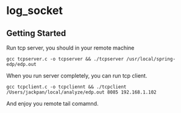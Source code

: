 # log_socket
##  Getting Started
Run tcp server, you should in your remote machine
```
gcc tcpserver.c -o tcpserver && ./tcpserver /usr/local/spring-edp/edp.out
```

When you run server completely, you can run tcp client. 
```
gcc tcpclient.c -o tcpcliennt && ./tcpclient /Users/jackpan/local/analyze/edp.out 8085 192.168.1.102
```
And enjoy you remote tail comamnd.
